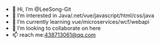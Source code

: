 - 👋 Hi, I’m @LeeSong-Git
- 👀 I’m interested in Java/.net/vue/javascript/html/css/java
- 🌱 I’m currently learning vue/microservices/wcf/webapi
- 💞️ I’m looking to collaborate on here
- 📫 reach me:438713061@qq.com

<!---
LeeSong-Git/LeeSong-Git is a ✨ special ✨ repository because its `README.md` (this file) appears on your GitHub profile.
You can click the Preview link to take a look at your changes.
--->
